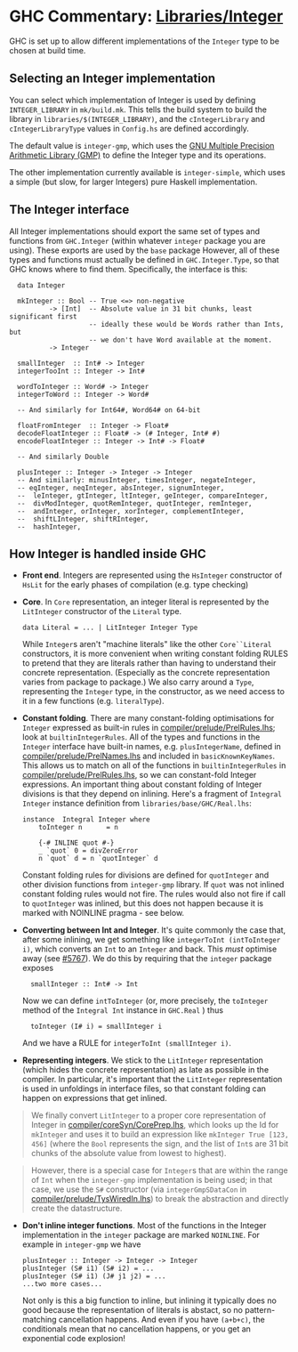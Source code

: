 # GHC Commentary: [Libraries/Integer](commentary/libraries/integer)


GHC is set up to allow different implementations of the `Integer` type to be chosen at build time.

## Selecting an Integer implementation


You can select which implementation of Integer is used by defining `INTEGER_LIBRARY` in `mk/build.mk`. This tells the build system to build the library in `libraries/$(INTEGER_LIBRARY)`, and the `cIntegerLibrary` and `cIntegerLibraryType` values in `Config.hs` are defined accordingly.


The default value is `integer-gmp`, which uses the [ GNU Multiple Precision Arithmetic Library (GMP)](http://gmplib.org/) to define the Integer type and its operations.


The other implementation currently available is `integer-simple`, which uses a simple (but slow, for larger Integers) pure Haskell implementation.

## The Integer interface


All Integer implementations should export the same set of types and functions from `GHC.Integer` (within whatever `integer` package you are using). These exports are used by the `base` package However, all of these types and functions must actually be defined in `GHC.Integer.Type`, so that GHC knows where to find them.
Specifically, the interface is this:

```wiki
  data Integer 

  mkInteger :: Bool -- True <=> non-negative
          -> [Int]  -- Absolute value in 31 bit chunks, least significant first
                    -- ideally these would be Words rather than Ints, but
                    -- we don't have Word available at the moment.
          -> Integer
    
  smallInteger  :: Int# -> Integer
  integerTooInt :: Integer -> Int#
 
  wordToInteger :: Word# -> Integer
  integerToWord :: Integer -> Word#

  -- And similarly for Int64#, Word64# on 64-bit

  floatFromInteger  :: Integer -> Float#
  decodeFloatInteger :: Float# -> (# Integer, Int# #)
  encodeFloatInteger :: Integer -> Int# -> Float#

  -- And similarly Double

  plusInteger :: Integer -> Integer -> Integer
  -- And similarly: minusInteger, timesInteger, negateInteger,
  -- eqInteger, neqInteger, absInteger, signumInteger,
  --  leInteger, gtInteger, ltInteger, geInteger, compareInteger,
  --  divModInteger, quotRemInteger, quotInteger, remInteger,
  --  andInteger, orInteger, xorInteger, complementInteger,
  --  shiftLInteger, shiftRInteger,
  --  hashInteger,
```

## How Integer is handled inside GHC

- **Front end**.  Integers are represented using the `HsInteger` constructor of `HsLit` for the early phases of compilation (e.g. type checking)

- **Core**.  In `Core` representation, an integer literal is represented by the `LitInteger` constructor of the `Literal` type. 

  ```wiki
  data Literal = ... | LitInteger Integer Type
  ```

  While `Integer`s aren't "machine literals" like the other `Core``Literal` constructors, it is more convenient when writing constant folding RULES to pretend that they are literals rather than having to understand their concrete representation. (Especially as the concrete representation varies from package to package.) We also carry around a `Type`, representing the `Integer` type, in the constructor, as we need access to it in a few functions (e.g. `literalType`).

- **Constant folding**.  There are many constant-folding optimisations for `Integer` expressed as built-in rules in [compiler/prelude/PrelRules.lhs](/trac/ghc/browser/ghc/compiler/prelude/PrelRules.lhs); look at `builtinIntegerRules`.  All of the types and functions in the `Integer` interface have built-in names, e.g. `plusIntegerName`, defined in [compiler/prelude/PrelNames.lhs](/trac/ghc/browser/ghc/compiler/prelude/PrelNames.lhs) and included in `basicKnownKeyNames`. This allows us to match on all of the functions in `builtinIntegerRules` in [compiler/prelude/PrelRules.lhs](/trac/ghc/browser/ghc/compiler/prelude/PrelRules.lhs), so we can constant-fold Integer expressions. An important thing about constant folding of Integer divisions is that they depend on inlining. Here's a fragment of `Integral Integer` instance definition from `libraries/base/GHC/Real.lhs`:

  ```wiki
  instance  Integral Integer where
      toInteger n      = n

      {-# INLINE quot #-}
      _ `quot` 0 = divZeroError
      n `quot` d = n `quotInteger` d
  ```

  Constant folding rules for divisions are defined for `quotInteger` and other division functions from `integer-gmp` library. If `quot` was not inlined constant folding rules would not fire. The rules would also not fire if call to `quotInteger` was inlined, but this does not happen because it is marked with NOINLINE pragma - see below.

- **Converting between Int and Integer**.  It's quite commonly the case that, after some inlining, we get something like `integerToInt (intToInteger i)`, which converts an `Int` to an `Integer` and back.  This *must* optimise away (see [\#5767](https://gitlab.haskell.org//ghc/ghc/issues/5767)).  We do this by requiring that the `integer` package exposes

  ```wiki
    smallInteger :: Int# -> Int
  ```

  Now we can define `intToInteger` (or, more precisely, the `toInteger` method of the `Integral Int` instance in `GHC.Real` ) thus

  ```wiki
    toInteger (I# i) = smallInteger i
  ```

  And we have a RULE for `integerToInt (smallInteger i)`.

- **Representing integers**.  We stick to the `LitInteger` representation (which hides the concrete representation) as late as possible in the compiler.   In particular, it's important that the `LitInteger` representation is used in unfoldings in interface files, so that constant folding can happen on expressions that get inlined.  

>
> We finally convert `LitInteger` to a proper core representation of Integer in [compiler/coreSyn/CorePrep.lhs](/trac/ghc/browser/ghc/compiler/coreSyn/CorePrep.lhs), which looks up the Id for `mkInteger` and uses it to build an expression like `mkInteger True [123, 456]` (where the `Bool` represents the sign, and the list of `Int`s are 31 bit chunks of the absolute value from lowest to highest).

>
> However, there is a special case for `Integer`s that are within the range of `Int` when the `integer-gmp` implementation is being used; in that case, we use the `S#` constructor (via `integerGmpSDataCon` in [compiler/prelude/TysWiredIn.lhs](/trac/ghc/browser/ghc/compiler/prelude/TysWiredIn.lhs)) to break the abstraction and directly create the datastructure.

- **Don't inline integer functions**.  Most of the functions in the Integer implementation in the `integer` package are marked `NOINLINE`. For example in `integer-gmp` we have

  ```wiki
  plusInteger :: Integer -> Integer -> Integer
  plusInteger (S# i1) (S# i2) = ...
  plusInteger (S# i1) (J# j1 j2) = ...
  ...two more cases...
  ```

  Not only is this a big function to inline, but inlining it typically does no good because the representation of literals is abstact, so no pattern-matching cancellation happens.  And even if you have `(a+b+c)`, the conditionals mean that no cancellation happens, or you get an exponential code explosion!
